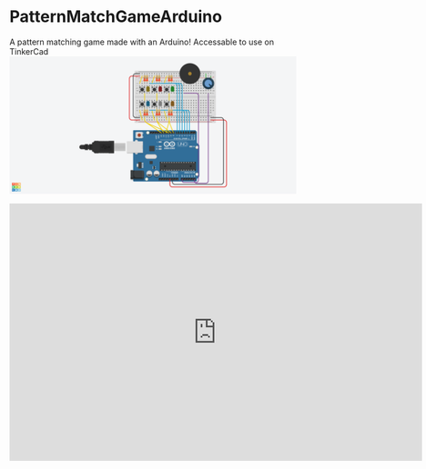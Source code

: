 # PatternMatchGameArduino
A pattern matching game made with an Arduino!
Accessable to use on TinkerCad
<img src ="%20project.png">
<iframe width="725" height="453" src="https://www.tinkercad.com/embed/8nOrSGffqya?editbtn=1" frameborder="0" marginwidth="0" marginheight="0" scrolling="no"></iframe>
